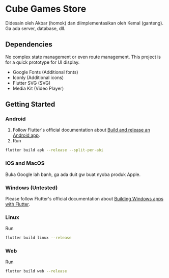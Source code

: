 # Cube Games Store
Didesain oleh Akbar (homok) dan diimplementasikan oleh Kemal (ganteng). Ga ada server, database, dll.

## Dependencies
No complex state management or even route management. This project is for a quick prototype for UI display.
- Google Fonts (Additional fonts)
- Iconly (Additional icons)
- Flutter SVG (SVG)
- Media Kit (Video Player)

## Getting Started

### Android
1. Follow Flutter's official documentation about [Build and release an Android app](https://docs.flutter.dev/deployment/android).
2. Run
```sh
flutter build apk --release --split-per-abi
```

### iOS and MacOS
Buka Google lah banh, ga ada duit gw buat nyoba produk Apple.

### Windows (Untested)
Please follow Flutter's official documentation about [Building Windows apps with Flutter](https://docs.flutter.dev/platform-integration/windows/building).

### Linux
Run
```sh
flutter build linux --release
```

### Web
Run
```sh
flutter build web --release
```